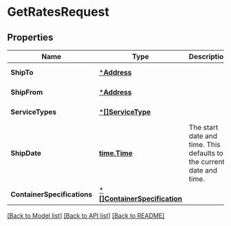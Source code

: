 # GetRatesRequest

## Properties
Name | Type | Description | Notes
------------ | ------------- | ------------- | -------------
**ShipTo** | [***Address**](Address.md) |  | [default to null]
**ShipFrom** | [***Address**](Address.md) |  | [default to null]
**ServiceTypes** | [***[]ServiceType**](array.md) |  | [default to null]
**ShipDate** | [**time.Time**](time.Time.md) | The start date and time. This defaults to the current date and time. | [optional] [default to null]
**ContainerSpecifications** | [***[]ContainerSpecification**](array.md) |  | [default to null]

[[Back to Model list]](../README.md#documentation-for-models) [[Back to API list]](../README.md#documentation-for-api-endpoints) [[Back to README]](../README.md)

